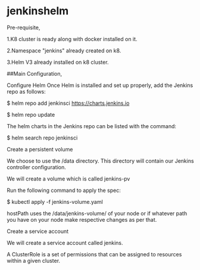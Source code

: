 # jenkinshelm

Pre-requisite,

1.K8 cluster is ready along with docker installed on it.

2.Namespace "jenkins" already created on k8.

3.Helm V3 already installed on k8 cluster.

##Main Configuration,

Configure Helm
Once Helm is installed and set up properly, add the Jenkins repo as follows:

$ helm repo add jenkinsci https://charts.jenkins.io

$ helm repo update

The helm charts in the Jenkins repo can be listed with the command:

$ helm search repo jenkinsci

Create a persistent volume

We choose to use the /data directory. This directory will contain our Jenkins controller configuration.

We will create a volume which is called jenkins-pv

Run the following command to apply the spec:

$ kubectl apply -f jenkins-volume.yaml

 hostPath uses the /data/jenkins-volume/ of your node or if whatever path you have on your node make respective changes as per that.
 
 Create a service account
 
 We will create a service account called jenkins.

A ClusterRole is a set of permissions that can be assigned to resources within a given cluster.
